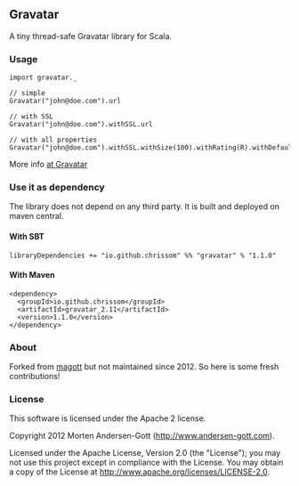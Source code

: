 ## Gravatar

A tiny thread-safe Gravatar library for Scala.

### Usage

```
import gravatar._

// simple
Gravatar("john@doe.com").url

// with SSL
Gravatar("john@doe.com").withSSL.url

// with all properties
Gravatar("john@doe.com").withSSL.withSize(100).withRating(R).withDefault(Monster).andForceIt.url
```

More info [at Gravatar](http://gravatar.com/site/implement/images/)

### Use it as dependency

The library does not depend on any third party. It is built and deployed on maven central.

#### With SBT

```
libraryDependencies += "io.github.chrissom" %% "gravatar" % "1.1.0"
```

#### With Maven

```
<dependency>
  <groupId>io.github.chrissom</groupId>
  <artifactId>gravatar_2.11</artifactId>
  <version>1.1.0</version>
</dependency>
```

### About

Forked from [magott](https://github.com/magott/scravatar) but not maintained since 2012. So here is some fresh contributions!

### License

This software is licensed under the Apache 2 license.

Copyright 2012 Morten Andersen-Gott (http://www.andersen-gott.com).

Licensed under the Apache License, Version 2.0 (the "License"); you may not use this project except in compliance with the License. You may obtain a copy of the License at http://www.apache.org/licenses/LICENSE-2.0.

